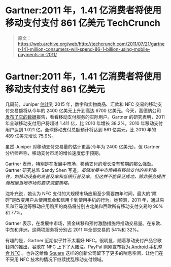 # Gartner:2011 年，1.41 亿消费者将使用移动支付支付 861 亿美元 TechCrunch

> 原文：<https://web.archive.org/web/http://techcrunch.com/2011/07/21/gartner-141-million-consumers-will-spend-86-1-billion-using-mobile-payments-in-2011/>

# Gartner:2011 年，1.41 亿消费者将使用移动支付支付 861 亿美元

几周前，Juniper [估计](https://web.archive.org/web/20230203040500/https://techcrunch.com/2011/07/05/mobile-payments-to-triple-to-670b-by-2015-digital-goods-will-represent-40-of-transactions/)到 2015 年，数字和实物商品、汇款和 NFC 交易的移动支付交易额将从今年的 2400 亿美元上升到高达 6700 亿美元。今天，高德纳公司[发布了它的数据](https://web.archive.org/web/20230203040500/http://www.gartner.com/it/page.jsp?id=1749114)报告，看看移动支付服务的实际用户。Gartner 的研究表明，2011 年全球移动支付用户将超过 1.411 亿，比 2010 年增长 38.2%，2010 年移动支付用户达到 1.021 亿。全球移动支付总额预计将达到 861 亿美元，比 2010 年的 489 亿美元增长 75.9%。

虽然 Juniper 对移动支付交易量的估计更高(今年为 2400 亿美元)，但 Gartner 分析师声称，移动支付市场的增长速度低于预期。

Gartner 表示，特别是在发展中市场，移动支付的增长没有预期的那么强劲。Gartner 研究总监 Sandy Shen 写道，*虽然发展中市场拥有移动支付的有利条件，如移动设备的高普及率和低银行普及率，但这并不能保证成功，除非服务提供商根据当地市场的要求调整策略。*

沈补充说，她认为 NFC 支付的大规模市场应用至少需要四年时间，最大的“障碍”是改变用户从使用现金和信用卡到使用手机的行为。她预测，2011 年，通过易贝和亚马逊等移动应用购买的商品将分别占北美和西欧所有移动支付交易的 90%和 77%。

Gartner 表示，在发展中市场，资金转移和预付激励措施将推动交易量。在东欧、中东和非洲，这两项服务将分别占 2011 年全部交易的 54%和 32%。

有趣的是，Gartner 近期似乎并不太看好 NFC。很明显，随着移动支付产品谷歌钱包的推出，谷歌在 NFC 上下了大赌注。PayPal 刚刚宣布[将为 Android 手机整合 NFC](https://web.archive.org/web/20230203040500/https://techcrunch.com/2011/07/13/paypal-announces-phone-to-phone-nfc-payment-support-for-android/) 。也许这给像 [Square](https://web.archive.org/web/20230203040500/http://www.crunchbase.com/company/square) 这样的创新公司留下了更多的喘息空间，让他们在不采用 NFC 技术的情况下继续扰乱移动支付领域。